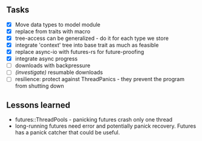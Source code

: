 
## Tasks

* [x] Move data types to model module
* [x] replace from traits with macro
* [x] tree-access can be generalized - do it for each type we store
* [x] integrate 'context' tree into base trait as much as feasible
* [x] replace async-io with futures-rs for future-proofing
* [x] integrate async progress
* [ ] downloads with backpressure
* [ ] _(investigate)_ resumable downloads
* [ ] resilience: protect against ThreadPanics - they prevent the program from shutting down

## Lessons learned

* futures::ThreadPools - panicking futures crash only one thread
* long-running futures need error and potentially panick recovery. Futures has a panick catcher that could be useful.
